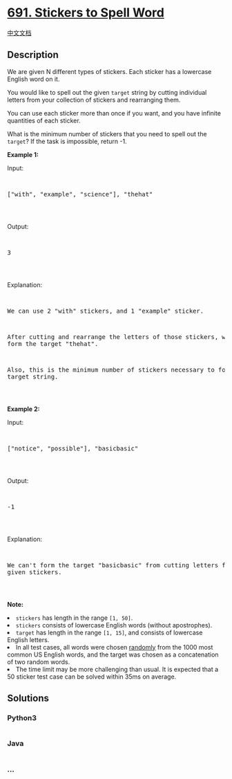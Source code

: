 # [691. Stickers to Spell Word](https://leetcode.com/problems/stickers-to-spell-word)

[中文文档](/solution/0600-0699/0691.Stickers%20to%20Spell%20Word/README.md)

## Description

<p>

We are given N different types of stickers.  Each sticker has a lowercase English word on it.

</p><p>

You would like to spell out the given <code>target</code> string by cutting individual letters from your collection of stickers and rearranging them.

</p><p>

You can use each sticker more than once if you want, and you have infinite quantities of each sticker.

</p><p>

What is the minimum number of stickers that you need to spell out the <code>target</code>?  If the task is impossible, return -1.

</p>



<p><b>Example 1:</b></p>

<p>Input:<pre>

["with", "example", "science"], "thehat"

</pre></p>



<p>Output:<pre>

3

</pre></p>



<p>Explanation:<pre>

We can use 2 "with" stickers, and 1 "example" sticker.

After cutting and rearrange the letters of those stickers, we can form the target "thehat".

Also, this is the minimum number of stickers necessary to form the target string.

</pre></p>



<p><b>Example 2:</b></p>

<p>Input:<pre>

["notice", "possible"], "basicbasic"

</pre></p>



<p>Output:<pre>

-1

</pre></p>



<p>Explanation:<pre>

We can't form the target "basicbasic" from cutting letters from the given stickers.

</pre></p>



<p><b>Note:</b>

<li><code>stickers</code> has length in the range <code>[1, 50]</code>.</li>

<li><code>stickers</code> consists of lowercase English words (without apostrophes).</li>

<li><code>target</code> has length in the range <code>[1, 15]</code>, and consists of lowercase English letters.</li>

<li>In all test cases, all words were chosen <u>randomly</u> from the 1000 most common US English words, and the target was chosen as a concatenation of two random words.</li>

<li>The time limit may be more challenging than usual.  It is expected that a 50 sticker test case can be solved within 35ms on average.</li>

</p>

## Solutions

<!-- tabs:start -->

### **Python3**

```python

```

### **Java**

```java

```

### **...**

```

```

<!-- tabs:end -->

